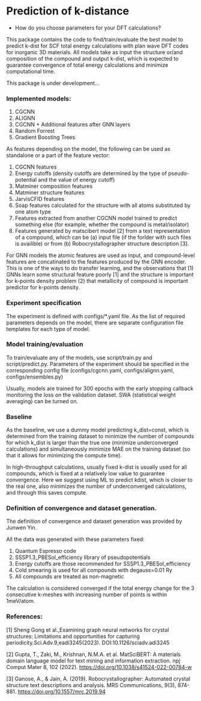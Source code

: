 # Prediction of k-distance
* How do you choose parameters for your DFT calculations? 

This package contains the code to find/train/evaluate the best model to predict k-dist for SCF total energy calculations with plan wave DFT codes for inorganic 3D materials. All models take as input the structure or/and composition of the compound and output k-dist, which is expected to guarantee convergence of total energy calculations and minimize computational time.

This package is under development...

### Implemented models:
1. CGCNN
2. ALIGNN
3. CGCNN + Additional features after GNN layers
4. Random Forrest 
5. Gradient Boosting Trees

As features depending on the model, the following can be used as standalone or a part of the feature vector:
1. CGCNN features
2. Energy cutoffs (density cutoffs are determined by the type of pseudo-potential and the value of energy cutoff)
3. Matminer composition features
4. Matminer structure features
5. JarvisCFID features
6. Soap features calculated for the structure with all atoms substituted by one atom type
7. Features extracted from another CGCNN model trained to predict something else (for example, whether the compound is metal/isolator)
8. Features generated by matscibert model [2] from a text representation of a compound, which can be (a) input file (if the forlder with such files is availible) or from (b) Robocrystallographer structure description [3].

For GNN models the atomic features are used as input, and compound-level features are concatinated to the features produced by the GNN encoder. This is one of the ways to do transfer learning, and the observations that (1) GNNs learn some structural feature poorly [1] and the structure is important for k-points density problem (2) that metallicity of compound is important predictor for k-points density.

### Experiment specification
The experiment is defined with configs/*.yaml file. As the list of required parameters depends on the model, there are separate configuration file templates for each type of model.

### Model training/evaluation
To train/evaluate any of the models, use script/train.py and script/predict.py. Parameters of the experiment should be specified in the corresponding config file (configs/cgcnn.yaml, configs/alignn.yaml, configs/ensembles.py)

Usually, models are trained for 300 epochs with the early stopping callback monitoring the loss on the validation dataset. SWA (statistical weight averaging) can be turned on.

### Baseline
As the baseline, we use a dummy model predicting k_dist=const, which is determined from the training dataset to minimize the number of compounds for which k_dist is larger than the true one (minimize underconverged calculations) and simultaneously minimize MAE on the training dataset (so that it allows for minimizing the compute time).

In high-throughput calculations, usually fixed k-dist is usually used for all compounds, which is fixed at a  relatively low value to guarantee convergence. Here we suggest using ML to predict kdist, which is closer to the real one, also minimizes the number of underconverged calculations, and through this saves compute. 

### Definition of convergence and dataset generation. 
The definition of convergence and dataset generation was provided by Junwen Yin.

All the data was generated with these parameters fixed:
1. Quantum Espresso code
2. SSSP1.3_PBESol_efficiency library of pseudopotentials
3. Energy cutoffs are those recommended for SSSP1.3_PBESol_efficiency
4. Cold smearing is used for all compounds with degauss=0.01 Ry
5. All compounds are treated as non-magnetic

The calculation is considered converged if the total energy change for the 3 consecutive k-meshes with increasing number of points is within 1meV/atom.

### References:
[1] Sheng Gong et al.,Examining graph neural networks for crystal structures: Limitations and opportunities for capturing periodicity.Sci.Adv.9,eadi3245(2023). DOI:10.1126/sciadv.adi3245

[2] Gupta, T., Zaki, M., Krishnan, N.M.A. et al. MatSciBERT: A materials domain language model for text mining and information extraction. npj Comput Mater 8, 102 (2022). https://doi.org/10.1038/s41524-022-00784-w

[3] Ganose, A., & Jain, A. (2019). Robocrystallographer: Automated crystal structure text descriptions and analysis. MRS Communications, 9(3), 874-881. https://doi.org/10.1557/mrc.2019.94


